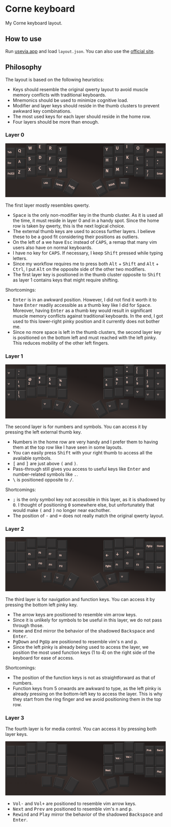 # Corne keyboard

My Corne keyboard layout.

## How to use

Run [usevia.app](https://github.com/the-via/app) and load `layout.json`. You can also use the [official site](https://usevia.app).

## Philosophy

The layout is based on the following heuristics:

- Keys should resemble the original qwerty layout to avoid muscle memory conflicts with traditional keyboards.
- Mnemonics should be used to minimize cognitive load.
- Modifier and layer keys should reside in the thumb clusters to prevent awkward key combinations.
- The most used keys for each layer should reside in the home row.
- Four layers should be more than enough.

### Layer 0

![Layer 0](images/layer-0.png)

The first layer mostly resembles qwerty.

- <kbd>Space</kbd> is the only non-modifier key in the thumb cluster. As it is used all the time, it must reside in layer 0 and in a handy spot. Since the home row is taken by qwerty, this is the next logical choice.
- The external thumb keys are used to access further layers. I believe these to be a good fit considering their positions as outliers.
- On the left of <kbd>a</kbd> we have <kbd>Esc</kbd> instead of <kbd>CAPS</kbd>, a remap that many vim users also have on normal keyboards.
- I have no key for <kbd>CAPS</kbd>. If necessary, I keep <kbd>Shift</kbd> pressed while typing letters.
- Since my workflow requires me to press both <kbd>Alt</kbd> + <kbd>Shift</kbd> and <kbd>Alt</kbd> + <kbd>Ctrl</kbd>, I put <kbd>Alt</kbd> on the opposite side of the other two modifiers.
- The first layer key is positioned in the thumb cluster opposite to <kbd>Shift</kbd> as layer 1 contains keys that might require shifting.

Shortcomings:

- <kbd>Enter</kbd> is in an awkward position. However, I did not find it worth it to have <kbd>Enter</kbd> readily accessible as a thumb key like I did for <kbd>Space</kbd>. Moreover, having <kbd>Enter</kbd> as a thumb key would result in significant muscle memory conflicts against traditional keyboards. In the end, I got used to this lower-right pinky position and it currently does not bother me.
- Since no more space is left in the thumb clusters, the second layer key is positioned on the bottom left and must reached with the left pinky. This reduces mobility of the other left fingers.

### Layer 1

![Layer 1](images/layer-1.png)

The second layer is for numbers and symbols. You can access it by pressing the left external thumb key.

- Numbers in the home row are very handy and I prefer them to having them at the top row like I have seen in some layouts.
- You can easily press <kbd>Shift</kbd> with your right thumb to access all the available symbols.
- <kbd>[</kbd> and <kbd>]</kbd> are just above <kbd>(</kbd> and <kbd>)</kbd>.
- Pass-through still gives you access to useful keys like <kbd>Enter</kbd> and number-related symbols like <kbd>.</kbd>.
- <kbd>\\</kbd> is positioned opposite to <kbd>/</kbd>.

Shortcomings:

- <kbd>;</kbd> is the only symbol key not accessible in this layer, as it is shadowed by <kbd>0</kbd>. I thought of positioning <kbd>0</kbd> somewhere else, but unfortunately that would make <kbd>(</kbd> and <kbd>)</kbd> no longer near eachother.
- The position of <kbd>-</kbd> and <kbd>=</kbd> does not really match the original qwerty layout.

### Layer 2

![Layer 2](images/layer-2.png)

The third layer is for navigation and function keys. You can access it by pressing the bottom left pinky key.

- The arrow keys are positioned to resemble vim arrow keys.
- Since it is unlikely for symbols to be useful in this layer, we do not pass through those.
- <kbd>Home</kbd> and <kbd>End</kbd> mirror the behavior of the shadowed <kbd>Backspace</kbd> and <kbd>Enter</kbd>.
- <kbd>PgDown</kbd> and <kbd>PgUp</kbd> are positioned to resemble vim's <kbd>n</kbd> and <kbd>p</kbd>.
- Since the left pinky is already being used to access the layer, we position the most used function keys (1 to 4) on the right side of the keyboard for ease of access.

Shortcomings:

- The position of the function keys is not as straightforward as that of numbers.
- Function keys from 5 onwards are awkward to type, as the left pinky is already pressing on the bottom-left key to access the layer. This is why they start from the ring finger and we avoid positioning them in the top row.

### Layer 3

The fourth layer is for media control. You can access it by pressing both layer keys.

![Layer 3](images/layer-3.png)

- <kbd>Vol-</kbd> and <kbd>Vol+</kbd> are positioned to resemble vim arrow keys.
- <kbd>Next</kbd> and <kbd>Prev</kbd> are positioned to resemble vim's <kbd>n</kbd> and <kbd>p</kbd>.
- <kbd>Rewind</kbd> and <kbd>Play</kbd> mirror the behavior of the shadowed <kbd>Backspace</kbd> and <kbd>Enter</kbd>.
